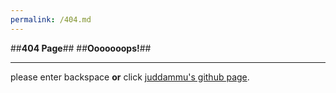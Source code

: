 ```yaml
---
permalink: /404.md
---
```


##**404 Page**##
##**Ooooooops!**##

----
please enter backspace **or**  click [juddammu's github page](http://juddammu.github.io).